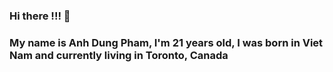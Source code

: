 ### Hi there !!! 👋 
### My name is Anh Dung Pham, I'm 21 years old, I was born in Viet Nam and currently living in Toronto, Canada

<!--
**phamanhdung1813/phamanhdung1813** is a ✨ _special_ ✨ repository because its `README.md` (this file) appears on your GitHub profile.

Here are some ideas to get you started:

- 🔭 I’m currently working on ...
- 🌱 I’m currently learning ...
- 👯 I’m looking to collaborate on ...
- 🤔 I’m looking for help with ...
- 💬 Ask me about ...
- 📫 How to reach me: ...
- 😄 Pronouns: ...
- ⚡ Fun fact: ...
-->

